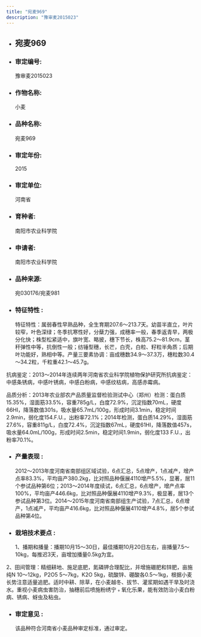 ```yaml
---
title: "宛麦969"
description: "豫审麦2015023"
---
```

* ## 宛麦969
* ###  审定编号:  
   豫审麦2015023

*  ### 作物名称:  
   小麦

*   ###  品种名称: 
    宛麦969

*   ### 审定年份: 
    2015

*   ### 审定单位:  
    河南省

*   ### 育种者:  
    南阳市农业科学院

*   ### 申请者:  
    南阳市农业科学院

*   ### 品种来源:  
    宛030176/宛麦981

*   ### 特征特性 : 
    特征特性：属弱春性早熟品种，全生育期207.6～213.7天。幼苗半直立，叶片较窄，叶色深绿；冬季抗寒性好，分蘖力强，成穗率一般，春季返青早，两极分化快；株型松紧适中，旗叶宽、略披，穗下节长，株高75.2～81.9cm，茎秆弹性中等，抗倒性一般；纺锤型穗，长芒，白壳，白粒、籽粒半角质；后期叶功能好，熟相中等。产量三要素协调：亩成穗数34.9～37.3万，穗粒数30.4～34.2粒，千粒重42.1～45.7g。
抗病鉴定：2013～2014年连续两年河南省农业科学院植物保护研究所抗病鉴定：中感条锈病，中感叶锈病，中感白粉病，中感纹枯病，高感赤霉病。
品质分析：2013年农业部农产品质量监督检验测试中心（郑州）检测：蛋白质15.35%，湿面筋33.5%，容重785g/L，白度72.9%，沉淀指数70mL，硬度66HI，降落数值301s，吸水量65.7mL/100g，形成时间3.1min，稳定时间2.9min，弱化度154.F.U.，出粉率72.1%；2014年检测，蛋白质14.29%，湿面筋27.6%，容重811g/L，白度72.4%，沉淀指数67mL，硬度61HI，降落数值457s，吸水量64.0mL/100g，形成时间2.5min，稳定时间1.9min，弱化度133 F.U.，出粉率70.1%。


*   ### 产量表现 : 
    2012～2013年度河南省南部组区域试验，6点汇总，5点增产，1点减产，增产点率83.3%，平均亩产380.2kg，比对照品种偃展4110增产5.5%，显著，居11个参试品种第6位；2013～2014年度续试，6点汇总，6点增产，增产点率100%，平均亩产446.6kg，比对照品种偃展4110增产9.3%，极显著，居13个参试品种第3位。2014～2015年度河南省南部组生产试验，7点汇总，6点增产，1点减产，平均亩产416.6kg，比对照品种偃展4110增产4.8%，居5个参试品种第4位。

*   ### 栽培技术要点 : 
    1、播期和播量：播期10月15～30日，最佳播期10月20日左右，亩播量7.5～10kg，每推迟3天，亩增加播量0.5kg为宜。
2、田间管理：精细耕地、施足底肥，氮磷钾合理配比，并增施硼肥和锌肥，亩施纯N 10～12kg，P2O5  5～7kg，K2O 5kg，硫酸锌、硼酸各0.5～1kg，根据小麦长势注意适量追肥。适时中耕、除草，在小麦越冬、拔节、灌浆期如遇干旱及时浇水。重视小麦病虫害防治，抽穗前后喷施粉绣宁﹢氧化乐果，能有效防治小麦白粉病、锈病、蚜虫及粘虫。


*   ### 审定意见 : 
    该品种符合河南省小麦品种审定标准，通过审定。
